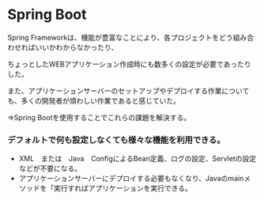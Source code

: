# Spring Boot
Spring Frameworkは、機能が豊富なことにより、各プロジェクトをどう組み合わせればいいかわからなかったり、

ちょっとしたWEBアプリケーション作成時にも数多くの設定が必要であったりした。

また、アプリケーションサーバーのセットアップやデプロイする作業についても、多くの開発者が煩わしい作業であると感じていた。

⇒Spring Bootを使用することでこれらの課題を解決する。

### デフォルトで何も設定しなくても様々な機能を利用できる。
* XML　または　Java　ConfigによるBean定義、ログの設定、Servletの設定などが不要になる。
* アプリケーションサーバーにデプロイする必要もなくなり、Javaのmainメソッドを「実行すればアプリケーションを実行できる。
